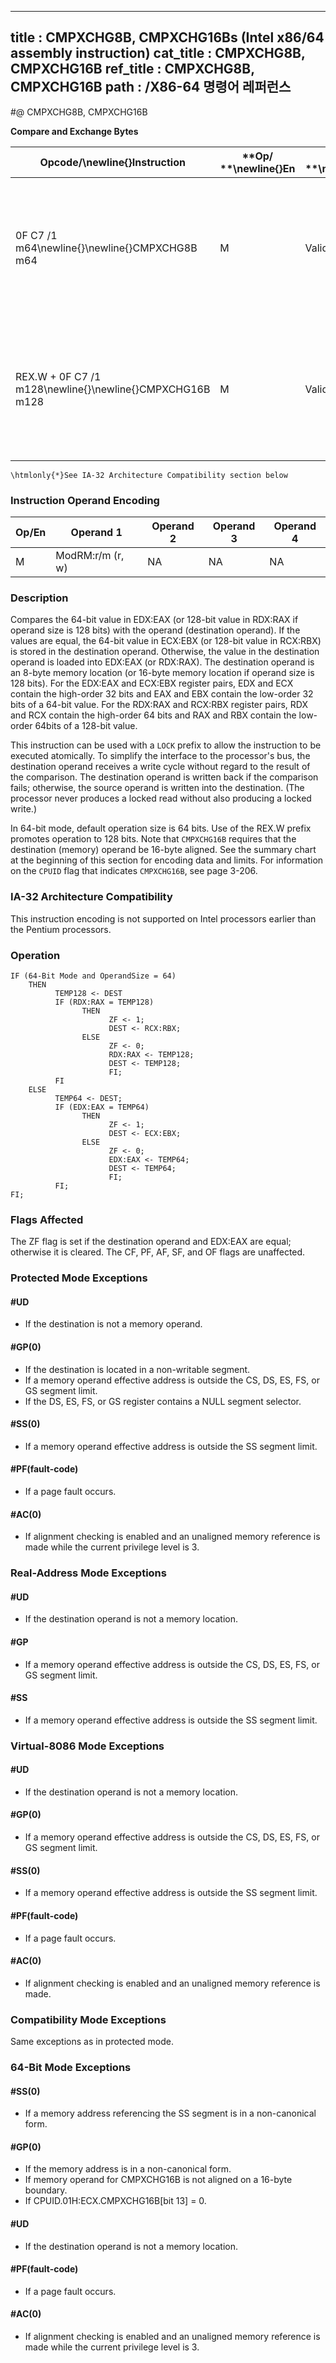 ----------------------------
title : CMPXCHG8B, CMPXCHG16Bs (Intel x86/64 assembly instruction)
cat_title : CMPXCHG8B, CMPXCHG16B
ref_title : CMPXCHG8B, CMPXCHG16B
path : /X86-64 명령어 레퍼런스
----------------------------
#@ CMPXCHG8B, CMPXCHG16B

**Compare and Exchange Bytes**

|**Opcode/**\newline{}**Instruction**|**Op/ **\newline{}**En**|**64-Bit **\newline{}**Mode**|**Compat/**\newline{}**Leg Mode**|**Description**|
|------------------------------------|------------------------|-----------------------------|---------------------------------|---------------|
|0F C7 /1 m64\newline{}\newline{}CMPXCHG8B m64|M|Valid|Valid\htmlonly{*}|Compare EDX:EAX with m64. If equal, set ZF and load ECX:EBX into m64. Else, clear ZF and load m64 into EDX:EAX.|
|REX.W + 0F C7 /1 m128\newline{}\newline{}CMPXCHG16B m128|M|Valid|N.E.|Compare RDX:RAX with m128. If equal, set ZF and load RCX:RBX into m128. Else, clear ZF and load m128 into RDX:RAX.|

```note
\htmlonly{*}See IA-32 Architecture Compatibility section below
```
### Instruction Operand Encoding


|Op/En|Operand 1|Operand 2|Operand 3|Operand 4|
|-----|---------|---------|---------|---------|
|M|ModRM:r/m (r, w)|NA|NA|NA|
### Description


Compares the 64-bit value in EDX:EAX (or 128-bit value in RDX:RAX if operand size is 128 bits) with the operand (destination operand). If the values are equal, the 64-bit value in ECX:EBX (or 128-bit value in RCX:RBX) is stored in the destination operand. Otherwise, the value in the destination operand is loaded into EDX:EAX (or RDX:RAX). The destination operand is an 8-byte memory location (or 16-byte memory location if operand size is 128 bits). For the EDX:EAX and ECX:EBX register pairs, EDX and ECX contain the high-order 32 bits and EAX and EBX contain the low-order 32 bits of a 64-bit value. For the RDX:RAX and RCX:RBX register pairs, RDX and RCX contain the high-order 64 bits and RAX and RBX contain the low-order 64bits of a 128-bit value. 

This instruction can be used with a `LOCK` prefix to allow the instruction to be executed atomically. To simplify the interface to the processor's bus, the destination operand receives a write cycle without regard to the result of the comparison. The destination operand is written back if the comparison fails; otherwise, the source operand is written into the destination. (The processor never produces a locked read without also producing a locked write.)

In 64-bit mode, default operation size is 64 bits. Use of the REX.W prefix promotes operation to 128 bits. Note that `CMPXCHG16B` requires that the destination (memory) operand be 16-byte aligned. See the summary chart at the beginning of this section for encoding data and limits. For information on the `CPUID` flag that indicates `CMPXCHG16B`, see page 3-206.

### IA-32 Architecture Compatibility


This instruction encoding is not supported on Intel processors earlier than the Pentium processors.


### Operation

```info-verb
IF (64-Bit Mode and OperandSize = 64)
    THEN
          TEMP128 <- DEST
          IF (RDX:RAX = TEMP128)
                THEN
                      ZF <- 1;
                      DEST <- RCX:RBX;
                ELSE
                      ZF <- 0;
                      RDX:RAX <- TEMP128;
                      DEST <- TEMP128;
                      FI;
          FI
    ELSE
          TEMP64 <- DEST;
          IF (EDX:EAX = TEMP64)
                THEN
                      ZF <- 1;
                      DEST <- ECX:EBX;
                ELSE
                      ZF <- 0;
                      EDX:EAX <- TEMP64;
                      DEST <- TEMP64;
                      FI;
          FI;
FI;
```
### Flags Affected


The ZF flag is set if the destination operand and EDX:EAX are equal; otherwise it is cleared. The CF, PF, AF, SF, and OF flags are unaffected.


### Protected Mode Exceptions

#### #UD
* If the destination is not a memory operand.

#### #GP(0)
* If the destination is located in a non-writable segment.
* If a memory operand effective address is outside the CS, DS, ES, FS, or GS segment limit.
* If the DS, ES, FS, or GS register contains a NULL segment selector.

#### #SS(0)
* If a memory operand effective address is outside the SS segment limit.

#### #PF(fault-code)
* If a page fault occurs.

#### #AC(0)
* If alignment checking is enabled and an unaligned memory reference is made while the current privilege level is 3.

### Real-Address Mode Exceptions

#### #UD
* If the destination operand is not a memory location.

#### #GP
* If a memory operand effective address is outside the CS, DS, ES, FS, or GS segment limit.

#### #SS
* If a memory operand effective address is outside the SS segment limit.

### Virtual-8086 Mode Exceptions

#### #UD
* If the destination operand is not a memory location.

#### #GP(0)
* If a memory operand effective address is outside the CS, DS, ES, FS, or GS segment limit.

#### #SS(0)
* If a memory operand effective address is outside the SS segment limit.

#### #PF(fault-code)
* If a page fault occurs.

#### #AC(0)
* If alignment checking is enabled and an unaligned memory reference is made.

### Compatibility Mode Exceptions



Same exceptions as in protected mode.


### 64-Bit Mode Exceptions

#### #SS(0)
* If a memory address referencing the SS segment is in a non-canonical form.

#### #GP(0)
* If the memory address is in a non-canonical form.
* If memory operand for CMPXCHG16B is not aligned on a 16-byte boundary.
* If CPUID.01H:ECX.CMPXCHG16B[bit 13] = 0.

#### #UD
* If the destination operand is not a memory location.

#### #PF(fault-code)
* If a page fault occurs.

#### #AC(0)
* If alignment checking is enabled and an unaligned memory reference is made while the current privilege level is 3.
